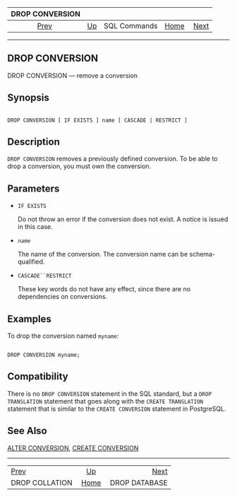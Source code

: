 <!--?xml version="1.0" encoding="UTF-8" standalone="no"?-->

|                  DROP CONVERSION                 |                                        |              |                                                       |                                                |
| :----------------------------------------------: | :------------------------------------- | :----------: | ----------------------------------------------------: | ---------------------------------------------: |
| [Prev](sql-dropcollation.html "DROP COLLATION")  | [Up](sql-commands.html "SQL Commands") | SQL Commands | [Home](index.html "PostgreSQL 17devel Documentation") |  [Next](sql-dropdatabase.html "DROP DATABASE") |

***



## DROP CONVERSION

DROP CONVERSION — remove a conversion

## Synopsis

```

DROP CONVERSION [ IF EXISTS ] name [ CASCADE | RESTRICT ]
```

## Description

`DROP CONVERSION` removes a previously defined conversion. To be able to drop a conversion, you must own the conversion.

## Parameters

*   `IF EXISTS`

    Do not throw an error if the conversion does not exist. A notice is issued in this case.

*   *`name`*

    The name of the conversion. The conversion name can be schema-qualified.

*   `CASCADE``RESTRICT`

    These key words do not have any effect, since there are no dependencies on conversions.

## Examples

To drop the conversion named `myname`:

```

DROP CONVERSION myname;
```

## Compatibility

There is no `DROP CONVERSION` statement in the SQL standard, but a `DROP TRANSLATION` statement that goes along with the `CREATE TRANSLATION` statement that is similar to the `CREATE CONVERSION` statement in PostgreSQL.

## See Also

[ALTER CONVERSION](sql-alterconversion.html "ALTER CONVERSION"), [CREATE CONVERSION](sql-createconversion.html "CREATE CONVERSION")

***

|                                                  |                                                       |                                                |
| :----------------------------------------------- | :---------------------------------------------------: | ---------------------------------------------: |
| [Prev](sql-dropcollation.html "DROP COLLATION")  |         [Up](sql-commands.html "SQL Commands")        |  [Next](sql-dropdatabase.html "DROP DATABASE") |
| DROP COLLATION                                   | [Home](index.html "PostgreSQL 17devel Documentation") |                                  DROP DATABASE |
